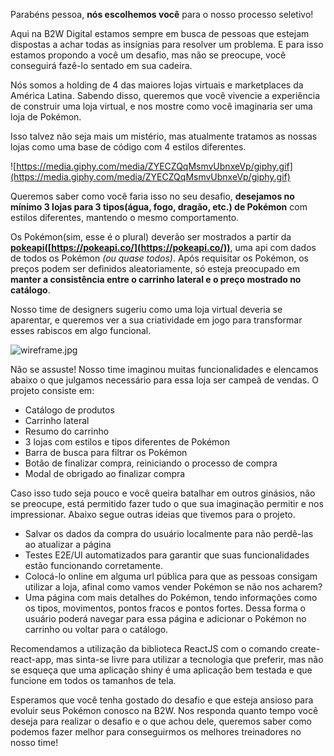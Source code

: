 Parabéns pessoa, **nós escolhemos você** para o nosso processo seletivo!

Aqui na B2W Digital estamos sempre em busca de pessoas que estejam dispostas a achar todas as insígnias para resolver um problema. E para isso estamos propondo a você um desafio, mas não se preocupe, você conseguirá fazê-lo sentado em sua cadeira.

Nós somos a holding de 4 das maiores lojas virtuais e marketplaces da América Latina. Sabendo disso, queremos que você vivencie a experiência de construir uma loja virtual, e nos mostre como você imaginaria ser uma loja de Pokémon.

Isso talvez não seja mais um mistério, mas atualmente tratamos as nossas lojas como uma base de código com 4 estilos diferentes.

![https://media.giphy.com/media/ZYECZQqMsmvUbnxeVp/giphy.gif](https://media.giphy.com/media/ZYECZQqMsmvUbnxeVp/giphy.gif)

Queremos saber como você faria isso no seu desafio, **desejamos no mínimo 3 lojas para 3 tipos(água, fogo, dragão, etc.) de Pokémon** com estilos diferentes, mantendo o mesmo comportamento.

Os Pokémon(sim, esse é o plural) deverão ser mostrados a partir da **[pokeapi](https://pokeapi.co/)([https://pokeapi.co/](https://pokeapi.co/))**, uma api com dados de todos os Pokémon *(ou quase todos)*. Após requisitar os Pokémon, os preços podem ser definidos aleatoriamente, só esteja preocupado em **manter a consistência entre o carrinho lateral e o preço mostrado no catálogo**.

Nosso time de designers sugeriu como uma loja virtual deveria se aparentar, e queremos ver a sua criatividade em jogo para transformar esses rabiscos em algo funcional.

![wireframe.jpg](wireframe.jpg)

Não se assuste! Nosso time imaginou muitas funcionalidades e elencamos abaixo o que julgamos necessário para essa loja ser campeã de vendas. O projeto consiste em:

- Catálogo de produtos
- Carrinho lateral
- Resumo do carrinho
- 3 lojas com estilos e tipos diferentes de Pokémon
- Barra de busca para filtrar os Pokémon
- Botão de finalizar compra, reiniciando o processo de compra
- Modal de obrigado ao finalizar compra

Caso isso tudo seja pouco e você queira batalhar em outros ginásios, não se preocupe, está permitido fazer tudo o que sua imaginação permitir e nos impressionar. Abaixo segue outras ideias  que tivemos para o projeto.

- Salvar os dados da compra do usuário localmente para não perdê-las ao atualizar a página
- Testes E2E/UI automatizados para garantir que suas funcionalidades estão funcionando corretamente.
- Colocá-lo online em alguma url pública para que as pessoas consigam utilizar a loja, afinal como vamos vender Pokémon se não nos acharem?
- Uma página com mais detalhes do Pokémon, tendo informações como os tipos, movimentos, pontos fracos e pontos fortes. Dessa forma o usuário poderá navegar para essa página e adicionar o Pokémon no carrinho ou voltar para o catálogo.

Recomendamos a utilização da biblioteca ReactJS com o comando create-react-app, mas sinta-se livre para utilizar a tecnologia que preferir, mas não se esqueça que uma aplicação shiny é uma aplicação bem testada e que funcione em todos os tamanhos de tela.

Esperamos que você tenha gostado do desafio e que esteja ansioso para evoluir seus Pokémon conosco na B2W. Nos responda quanto tempo você deseja para realizar o desafio e o que achou dele, queremos saber como podemos fazer melhor para conseguirmos os melhores treinadores no nosso time!